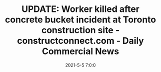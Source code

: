 ---
"title": "UPDATE: Worker killed after concrete bucket incident at Toronto construction site - constructconnect.com - Daily Commercial News"
"date": "2021-5-5 7:0:0"
"feed_name": "GOOGLENEWSCONSTRUCTION"
"feed_website": "https://news.google.com/search?q=construction%2Bincident&hl=en-US&gl=US&ceid=US:en"
"feed_rss": "https://news.google.com/rss/search?q=construction%2Bincident&hl=en-US&gl=US&ceid=US:en"
"link": "https://canada.constructconnect.com/dcn/news/ohs/2021/05/worker-killed-after-concrete-bucket-incident-at-toronto-construction-site"
"file": "_posts/2021-1-1-04f2647740a8b2908866ef957173d974a0b3d1f5.md"
"accident": "1"
"drilling": "0"
---